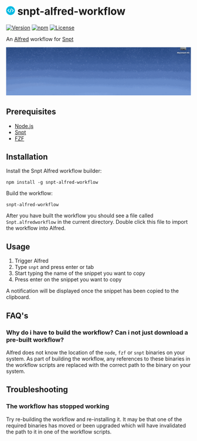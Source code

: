 # <img src="src/icon.png" height="24"> snpt-alfred-workflow

[![Version](https://img.shields.io/npm/v/snpt-alfred-workflow.svg?style=flat-square)](https://www.npmjs.com/package/snpt-alfred-workflow)
[![npm](https://img.shields.io/npm/dm/snpt-alfred-workflow.svg?style=flat-square)](https://www.npmjs.com/package/snpt-alfred-workflow)
[![License](https://img.shields.io/github/license/mike182uk/snpt-alfred-workflow.svg?style=flat-square)](https://www.npmjs.com/package/snpt-alfred-workflow)

An [Alfred](https://www.alfredapp.com/) workflow for [Snpt](https://github.com/mike182uk/snpt)

![](example.gif)

## Prerequisites

- [Node.js](https://nodejs.org/en/)
- [Snpt](https://github.com/mike182uk/snpt)
- [FZF](https://github.com/junegunn/fzf)

## Installation

Install the Snpt Alfred workflow builder:

```
npm install -g snpt-alfred-workflow
```

Build the workflow:

```
snpt-alfred-workflow
```

After you have built the workflow you should see a file called `Snpt.alfredworkflow` in the current directory. Double click this file to import the workflow into Alfred.

## Usage

1. Trigger Alfred
2. Type `snpt` and press enter or tab
3. Start typing the name of the snippet you want to copy
4. Press enter on the snippet you want to copy

A notification will be displayed once the snippet has been copied to the clipboard.

## FAQ's

### Why do i have to build the workflow? Can i not just download a pre-built workflow?

Alfred does not know the location of the `node`, `fzf` or `snpt` binaries on your system. As part of building the workflow, any references to these binaries in the workflow scripts are replaced with the correct path to the binary on your system.

## Troubleshooting

### The workflow has stopped working

Try re-building the workflow and re-installing it. It may be that one of the required binaries has moved or been upgraded which will have invalidated the path to it in one of the workflow scripts.
